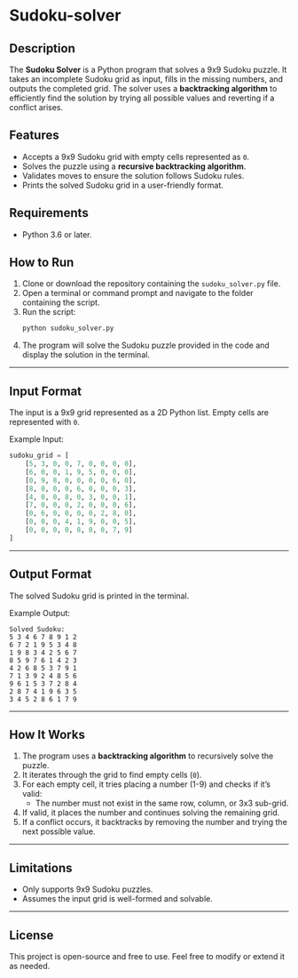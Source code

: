 # Sudoku-solver

## Description
The **Sudoku Solver** is a Python program that solves a 9x9 Sudoku puzzle. It takes an incomplete Sudoku grid as input, fills in the missing numbers, and outputs the completed grid. The solver uses a **backtracking algorithm** to efficiently find the solution by trying all possible values and reverting if a conflict arises.


## Features
- Accepts a 9x9 Sudoku grid with empty cells represented as `0`.
- Solves the puzzle using a **recursive backtracking algorithm**.
- Validates moves to ensure the solution follows Sudoku rules.
- Prints the solved Sudoku grid in a user-friendly format.


## Requirements
- Python 3.6 or later.


## How to Run
1. Clone or download the repository containing the `sudoku_solver.py` file.
2. Open a terminal or command prompt and navigate to the folder containing the script.
3. Run the script:
   ```bash
   python sudoku_solver.py
   ```
4. The program will solve the Sudoku puzzle provided in the code and display the solution in the terminal.

---

## Input Format
The input is a 9x9 grid represented as a 2D Python list. Empty cells are represented with `0`.

Example Input:
```python
sudoku_grid = [
    [5, 3, 0, 0, 7, 0, 0, 0, 0],
    [6, 0, 0, 1, 9, 5, 0, 0, 0],
    [0, 9, 8, 0, 0, 0, 0, 6, 0],
    [8, 0, 0, 0, 6, 0, 0, 0, 3],
    [4, 0, 0, 8, 0, 3, 0, 0, 1],
    [7, 0, 0, 0, 2, 0, 0, 0, 6],
    [0, 6, 0, 0, 0, 0, 2, 8, 0],
    [0, 0, 0, 4, 1, 9, 0, 0, 5],
    [0, 0, 0, 0, 8, 0, 0, 7, 9]
]
```

---

## Output Format
The solved Sudoku grid is printed in the terminal.

Example Output:
```
Solved Sudoku:
5 3 4 6 7 8 9 1 2
6 7 2 1 9 5 3 4 8
1 9 8 3 4 2 5 6 7
8 5 9 7 6 1 4 2 3
4 2 6 8 5 3 7 9 1
7 1 3 9 2 4 8 5 6
9 6 1 5 3 7 2 8 4
2 8 7 4 1 9 6 3 5
3 4 5 2 8 6 1 7 9
```

---

## How It Works
1. The program uses a **backtracking algorithm** to recursively solve the puzzle.
2. It iterates through the grid to find empty cells (`0`).
3. For each empty cell, it tries placing a number (1-9) and checks if it’s valid:
   - The number must not exist in the same row, column, or 3x3 sub-grid.
4. If valid, it places the number and continues solving the remaining grid.
5. If a conflict occurs, it backtracks by removing the number and trying the next possible value.

---

## Limitations
- Only supports 9x9 Sudoku puzzles.
- Assumes the input grid is well-formed and solvable.

---

## License
This project is open-source and free to use. Feel free to modify or extend it as needed.


